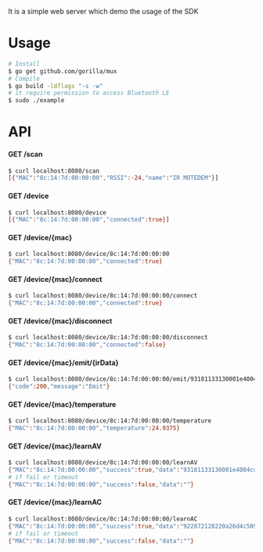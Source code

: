 It is a simple web server which demo the usage of the SDK

# Usage
```bash
# Install
$ go get github.com/gorilla/mux
# Compile
$ go build -ldflags "-s -w"
# it require permission to access Bluetooth LE
$ sudo ./example
```

# API

#### GET /scan
```bash
$ curl localhost:8080/scan
[{"MAC":"8c:14:7d:00:00:00","RSSI":-24,"name":"IR MOTEDEM"}]
```
#### GET /device
```bash
$ curl localhost:8080/device
[{"MAC":"8c:14:7d:00:00:00","connected":true}]
```
#### GET /device/{mac}
```bash
$ curl localhost:8080/device/8c:14:7d:00:00:00
{"MAC":"8c:14:7d:00:00:00","connected":true}
```
#### GET /device/{mac}/connect
```bash
$ curl localhost:8080/device/8c:14:7d:00:00:00/connect
{"MAC":"8c:14:7d:00:00:00","connected":true}
```
#### GET /device/{mac}/disconnect
```bash
$ curl localhost:8080/device/8c:14:7d:00:00:00/disconnect
{"MAC":"8c:14:7d:00:00:00","connected":false}
```
#### GET /device/{mac}/emit/{irData}
```bash
$ curl localhost:8080/device/8c:14:7d:00:00:00/emit/93181133130001e4004cdf4edf300052004ce6575c41015301014d010100414f001203505310014c3000524c4e004e524c30523000000000000000000000000000000000000000000000000000000000
{"code":200,"message":"Emit"}
```
#### GET /device/{mac}/temperature
```bash
$ curl localhost:8080/device/8c:14:7d:00:00:00/temperature
{"MAC":"8c:14:7d:00:00:00","temperature":24.9375}
```
#### GET /device/{mac}/learnAV
```bash
$ curl localhost:8080/device/8c:14:7d:00:00:00/learnAV
{"MAC":"8c:14:7d:00:00:00","success":true,"data":"93181133130001e4004cdf4edf300052004ce6575c41015301014d010100414f001203505310014c3000524c4e004e524c30523000000000000000000000000000000000000000000000000000000000"}
# if fail or timeout
{"MAC":"8c:14:7d:00:00:00","success":false,"data":""}
```
#### GET /device/{mac}/learnAC
```bash
$ curl localhost:8080/device/8c:14:7d:00:00:00/learnAC
{"MAC":"8c:14:7d:00:00:00","success":true,"data":"922872128220a26d4c50975670302054704c5a01c9302d547000e9057d003c4f7000447f5321126d5212735e60125f635d51745222212221122222223401211221221221151212111111212222222122211222222216"}
# if fail or timeout
{"MAC":"8c:14:7d:00:00:00","success":false,"data":""}
```